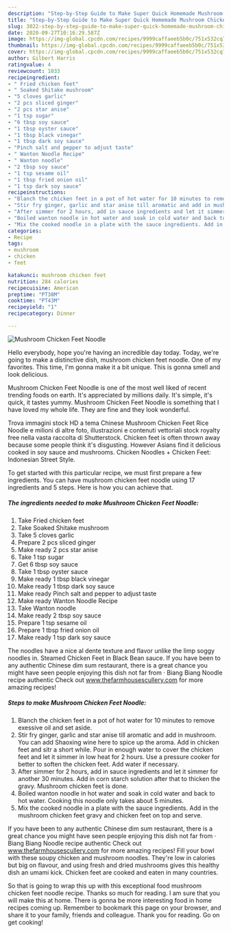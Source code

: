 ```yaml
---
description: "Step-by-Step Guide to Make Super Quick Homemade Mushroom Chicken Feet Noodle"
title: "Step-by-Step Guide to Make Super Quick Homemade Mushroom Chicken Feet Noodle"
slug: 3022-step-by-step-guide-to-make-super-quick-homemade-mushroom-chicken-feet-noodle
date: 2020-09-27T10:16:29.587Z
image: https://img-global.cpcdn.com/recipes/9999caffaeeb5b0c/751x532cq70/mushroom-chicken-feet-noodle-recipe-main-photo.jpg
thumbnail: https://img-global.cpcdn.com/recipes/9999caffaeeb5b0c/751x532cq70/mushroom-chicken-feet-noodle-recipe-main-photo.jpg
cover: https://img-global.cpcdn.com/recipes/9999caffaeeb5b0c/751x532cq70/mushroom-chicken-feet-noodle-recipe-main-photo.jpg
author: Gilbert Harris
ratingvalue: 4
reviewcount: 1033
recipeingredient:
- " Fried chicken feet"
- " Soaked Shitake mushroom"
- "5 cloves garlic"
- "2 pcs sliced ginger"
- "2 pcs star anise"
- "1 tsp sugar"
- "6 tbsp soy sauce"
- "1 tbsp oyster sauce"
- "1 tbsp black vinegar"
- "1 tbsp dark soy sauce"
- "Pinch salt and pepper to adjust taste"
- " Wanton Noodle Recipe"
- " Wanton noodle"
- "2 tbsp soy sauce"
- "1 tsp sesame oil"
- "1 tbsp fried onion oil"
- "1 tsp dark soy sauce"
recipeinstructions:
- "Blanch the chicken feet in a pot of hot water for 10 minutes to remove exessive oil and set aside."
- "Stir fry ginger, garlic and star anise till aromatic and add in mushroom. You can add Shaoxing wine here to spice up the aroma. Add in chicken feet and sitr a short while. Pour in enough water to cover the chicken feet and let it simmer in low heat for 2 hours. Use a pressure cooker for better to soften the chicken feet. Add water if necessary."
- "After simmer for 2 hours, add in sauce ingredients and let it simmer for another 30 minutes. Add in corn starch solution after that to thicken the gravy. Mushroom chicken feet is done."
- "Boiled wanton noodle in hot water and soak in cold water and back to hot water. Cooking this noodle only takes about 5 minutes."
- "Mix the cooked noodle in a plate with the sauce ingredients. Add in the mushroom chicken feet gravy and chicken feet on top and serve."
categories:
- Recipe
tags:
- mushroom
- chicken
- feet

katakunci: mushroom chicken feet 
nutrition: 284 calories
recipecuisine: American
preptime: "PT38M"
cooktime: "PT43M"
recipeyield: "1"
recipecategory: Dinner

---
```



![Mushroom Chicken Feet Noodle](https://img-global.cpcdn.com/recipes/9999caffaeeb5b0c/751x532cq70/mushroom-chicken-feet-noodle-recipe-main-photo.jpg)

Hello everybody, hope you're having an incredible day today. Today, we're going to make a distinctive dish, mushroom chicken feet noodle. One of my favorites. This time, I'm gonna make it a bit unique. This is gonna smell and look delicious.

Mushroom Chicken Feet Noodle is one of the most well liked of recent trending foods on earth. It's appreciated by millions daily. It's simple, it's quick, it tastes yummy. Mushroom Chicken Feet Noodle is something that I have loved my whole life. They are fine and they look wonderful.

Trova immagini stock HD a tema Chinese Mushroom Chicken Feet Rice Noodle e milioni di altre foto, illustrazioni e contenuti vettoriali stock royalty free nella vasta raccolta di Shutterstock. Chicken feet is often thrown away because some people think it&#39;s disgusting. However Asians find it delicious cooked in soy sauce and mushrooms. Chicken Noodles + Chicken Feet: Indonesian Street Style.


To get started with this particular recipe, we must first prepare a few ingredients. You can have mushroom chicken feet noodle using 17 ingredients and 5 steps. Here is how you can achieve that.

<!--inarticleads1-->

##### The ingredients needed to make Mushroom Chicken Feet Noodle:

1. Take  Fried chicken feet
1. Take  Soaked Shitake mushroom
1. Take 5 cloves garlic
1. Prepare 2 pcs sliced ginger
1. Make ready 2 pcs star anise
1. Take 1 tsp sugar
1. Get 6 tbsp soy sauce
1. Take 1 tbsp oyster sauce
1. Make ready 1 tbsp black vinegar
1. Make ready 1 tbsp dark soy sauce
1. Make ready Pinch salt and pepper to adjust taste
1. Make ready  Wanton Noodle Recipe
1. Take  Wanton noodle
1. Make ready 2 tbsp soy sauce
1. Prepare 1 tsp sesame oil
1. Prepare 1 tbsp fried onion oil
1. Make ready 1 tsp dark soy sauce


The noodles have a nice al dente texture and flavor unlike the limp soggy noodles in. Steamed Chicken Feet in Black Bean sauce. If you have been to any authentic Chinese dim sum restaurant, there is a great chance you might have seen people enjoying this dish not far from · Biang Biang Noodle recipe authentic Check out www.thefarmhousescullery.com for more amazing recipes! 

<!--inarticleads2-->

##### Steps to make Mushroom Chicken Feet Noodle:

1. Blanch the chicken feet in a pot of hot water for 10 minutes to remove exessive oil and set aside.
1. Stir fry ginger, garlic and star anise till aromatic and add in mushroom. You can add Shaoxing wine here to spice up the aroma. Add in chicken feet and sitr a short while. Pour in enough water to cover the chicken feet and let it simmer in low heat for 2 hours. Use a pressure cooker for better to soften the chicken feet. Add water if necessary.
1. After simmer for 2 hours, add in sauce ingredients and let it simmer for another 30 minutes. Add in corn starch solution after that to thicken the gravy. Mushroom chicken feet is done.
1. Boiled wanton noodle in hot water and soak in cold water and back to hot water. Cooking this noodle only takes about 5 minutes.
1. Mix the cooked noodle in a plate with the sauce ingredients. Add in the mushroom chicken feet gravy and chicken feet on top and serve.


If you have been to any authentic Chinese dim sum restaurant, there is a great chance you might have seen people enjoying this dish not far from · Biang Biang Noodle recipe authentic Check out www.thefarmhousescullery.com for more amazing recipes! Fill your bowl with these soupy chicken and mushroom noodles. They&#39;re low in calories but big on flavour, and using fresh and dried mushrooms gives this healthy dish an umami kick. Chicken feet are cooked and eaten in many countries. 

So that is going to wrap this up with this exceptional food mushroom chicken feet noodle recipe. Thanks so much for reading. I am sure that you will make this at home. There is gonna be more interesting food in home recipes coming up. Remember to bookmark this page on your browser, and share it to your family, friends and colleague. Thank you for reading. Go on get cooking!
